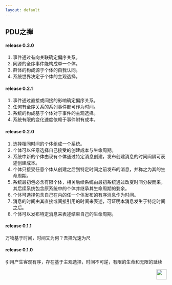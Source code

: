 ```yaml
---
layout: default
---
```


## PDU之禅

#### release 0.3.0

1. 事件通过有向关联确定偏序关系。
2. 同源的全序事件能构成单一个体。
3. 群体的构成源于个体的自我认同。
4. 系统世界决定于个体的主观选择。

#### release 0.2.1

1. 事件通过直接或间接的影响确定偏序关系。
2. 任何有全序关系的系列事件都可作为时间。
3. 系统的构成基于个体对于事件的主观选择。
4. 系统有限的变化速度依赖于事件附有成本。

#### release 0.2.0 

1. 选择相同时间的个体组成一个系统。
2. 个体可以任意选择自己接受的创建成本与生命周期。
3. 系统中新的个体由现有个体通过特定消息创建，发布创建消息的时间间隔可表述创建成本。
4. 个体只接受任意个体从创建之后到特定时间之前发布的消息，并称之为其的生命周期。
5. 系统最初包必含有限个体，相关后续系统由最初系统通过改变时间分裂而来，其后续系统包含原系统中的个体并继承其生命周期的剩余。
6. 个体可选择包含自己在内的任一个体发布的有序消息作为时间。
7. 消息的时间由其直接或间接引用的时间来表述，可证明本消息发生于特定时间之后。
8. 个体可以发布特定消息来表述结束自己的生命周期。
  
#### release 0.1.1

万物基于时间，时间又为何？吾择光速为尺

#### release 0.1.0

引用产生客观有序，存在基于主观选择，时间不可逆，有限的生命和无限的延续


<a href="https://pdu.pub"><img height="32" align="right" src="https://pdu.pub/images/icon.svg"></a>

